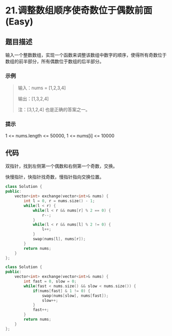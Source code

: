 # 21.调整数组顺序使奇数位于偶数前面 (Easy)

## 题目描述

输入一个整数数组，实现一个函数来调整该数组中数字的顺序，使得所有奇数位于数组的前半部分，所有偶数位于数组的后半部分。

### 示例

> 输入：nums = [1,2,3,4]
> 
> 输出：[1,3,2,4] 
> 
> 注：[3,1,2,4] 也是正确的答案之一。

### 提示

1 <= nums.length <= 50000, 1 <= nums[i] <= 10000

## 代码

双指针，找到左侧第一个偶数和右侧第一个奇数，交换。

快慢指针，快指针找奇数，慢指针指向交换位置。

```c++ tab="双指针"
class Solution {
public:
    vector<int> exchange(vector<int>& nums) {
        int l = 0, r = nums.size() - 1;
        while(l < r) {
            while(l < r && nums[r] % 2 == 0) {
                r--;
            }
            while(l < r && nums[l] % 2 != 0) {
                l++;
            }
            swap(nums[l], nums[r]);
        }
        return nums;
    }
};
```

```c++ tab="快慢指针"
class Solution {
public:
    vector<int> exchange(vector<int>& nums) {
        int fast = 0, slow = 0;
        while(fast < nums.size() && slow < nums.size()) {
            if(nums[fast] & 1 != 0) {
                swap(nums[slow], nums[fast]);
                slow++;
            }
            fast++;
        }
        return nums;
    }
};
```